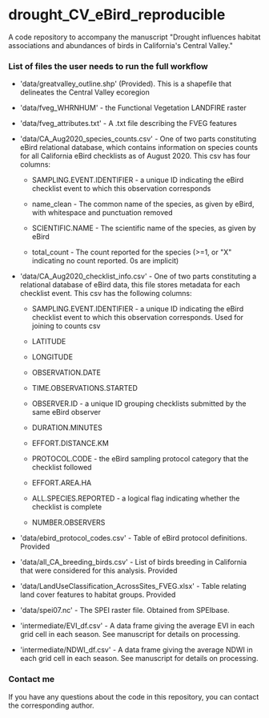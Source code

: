 # drought_CV_eBird_reproducible

A code repository to accompany the manuscript "Drought influences habitat associations and abundances of birds in California's Central Valley."

### List of files the user needs to run the full workflow

-   'data/greatvalley_outline.shp' (Provided). This is a shapefile that delineates the Central Valley ecoregion

-   'data/fveg_WHRNHUM' - the Functional Vegetation LANDFIRE raster

-   'data/fveg_attributes.txt' - A .txt file describing the FVEG features

-   'data/CA_Aug2020_species_counts.csv' - One of two parts constituting eBird relational database, which contains information on species counts for all California eBird checklists as of August 2020. This csv has four columns:

    -   SAMPLING.EVENT.IDENTIFIER - a unique ID indicating the eBird checklist event to which this observation corresponds

    -   name_clean - The common name of the species, as given by eBird, with whitespace and punctuation removed

    -   SCIENTIFIC.NAME - The scientific name of the species, as given by eBird

    -   total_count - The count reported for the species (\>=1, or "X" indicating no count reported. 0s are implicit)

-   'data/CA_Aug2020_checklist_info.csv' - One of two parts constituting a relational database of eBird data, this file stores metadata for each checklist event. This csv has the following columns:

    -   SAMPLING.EVENT.IDENTIFIER - a unique ID indicating the eBird checklist event to which this observation corresponds. Used for joining to counts csv

    -   LATITUDE

    -   LONGITUDE

    -   OBSERVATION.DATE

    -   TIME.OBSERVATIONS.STARTED

    -   OBSERVER.ID - a unique ID grouping checklists submitted by the same eBird observer

    -   DURATION.MINUTES

    -   EFFORT.DISTANCE.KM

    -   PROTOCOL.CODE - the eBird sampling protocol category that the checklist followed

    -   EFFORT.AREA.HA

    -   ALL.SPECIES.REPORTED - a logical flag indicating whether the checklist is complete

    -   NUMBER.OBSERVERS

-   'data/ebird_protocol_codes.csv' - Table of eBird protocol definitions. Provided

-   'data/all_CA_breeding_birds.csv' - List of birds breeding in California that were considered for this analysis. Provided

-   'data/LandUseClassification_AcrossSites_FVEG.xlsx' - Table relating land cover features to habitat groups. Provided

-   'data/spei07.nc' - The SPEI raster file. Obtained from SPEIbase.

-   'intermediate/EVI_df.csv' - A data frame giving the average EVI in each grid cell in each season. See manuscript for details on processing.

-   'intermediate/NDWI_df.csv' - A data frame giving the average NDWI in each grid cell in each season. See manuscript for details on processing.

### Contact me

If you have any questions about the code in this repository, you can contact the corresponding author.
